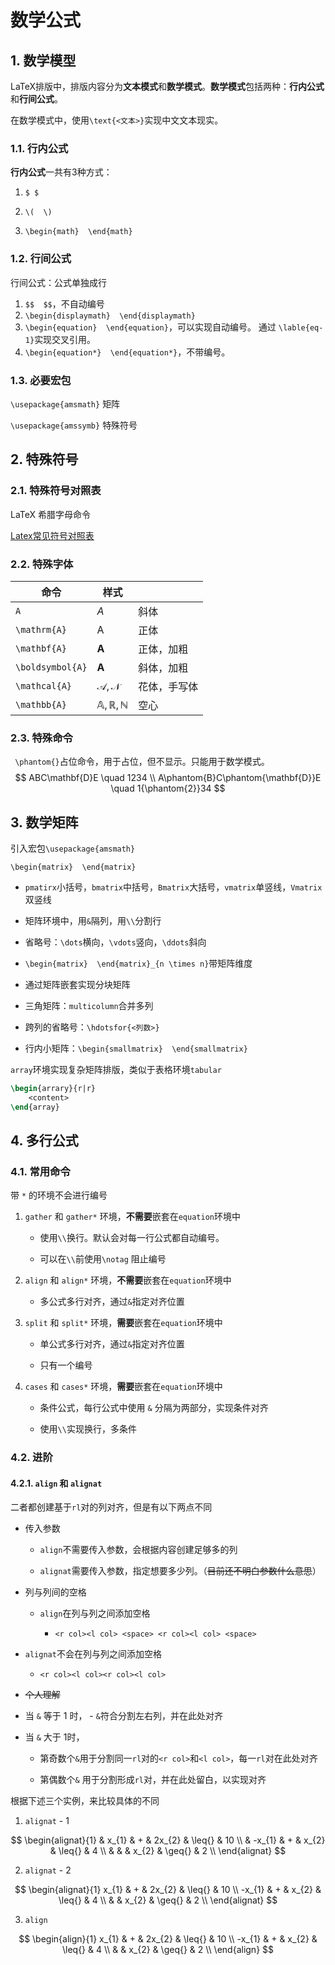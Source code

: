  # 数学公式

## 1. 数学模型

LaTeX排版中，排版内容分为**文本模式**和**数学模式**。**数学模式**包括两种：**行内公式**和**行间公式**。

在数学模式中，使用`\text{<文本>}`实现中文文本现实。

### 1.1. 行内公式

**行内公式**一共有3种方式：

1. `$ $`

2. `\(  \)`

3. `\begin{math}  \end{math}`

### 1.2. 行间公式

行间公式：公式单独成行

1. `$$  $$`，不自动编号
2. `\begin{displaymath}  \end{displaymath}`
3. `\begin{equation}  \end{equation}`，可以实现自动编号。
    通过 `\lable{eq-1}`实现交叉引用。
4. `\begin{equation*}  \end{equation*}`，不带编号。

### 1.3. 必要宏包

`\usepackage{amsmath}` 矩阵

`\usepackage{amssymb}` 特殊符号



## 2. 特殊符号

### 2.1. 特殊符号对照表

LaTeX 希腊字母命令

[Latex常见符号对照表]([Latex常见符号对照表_赵氏春秋-CSDN博客_latex符号表](https://blog.csdn.net/zgj926503/article/details/52757631))

### 2.2. 特殊字体

| 命令             | 样式               |              |
| ---------------- | ------------------ | ------------ |
| `A`              | ${A}$              | 斜体         |
| `\mathrm{A}`     | ${\mathrm{A}}$     | 正体         |
| `\mathbf{A}`     | ${\mathbf{A}}$     | 正体，加粗   |
| `\boldsymbol{A}` | ${\boldsymbol{A}}$ | 斜体，加粗   |
| `\mathcal{A}`    | ${\mathcal{A,N}}$  | 花体，手写体 |
| `\mathbb{A}`     | ${\mathbb{A,R,N}}$ | 空心         |

### 2.3. 特殊命令

` \phantom{}`占位命令，用于占位，但不显示。只能用于数学模式。
$$
ABC\mathbf{D}E                     \quad 1234 \\
A\phantom{B}C\phantom{\mathbf{D}}E \quad 1{\phantom{2}}34
$$



## 3. 数学矩阵

引入宏包`\usepackage{amsmath}`

`\begin{matrix}  \end{matrix}`

- `pmatirx`小括号，`bmatrix`中括号，`Bmatrix`大括号，`vmatrix`单竖线，`Vmatrix`双竖线

- 矩阵环境中，用`&`隔列，用`\\`分割行

- 省略号：`\dots`横向，`\vdots`竖向，`\ddots`斜向

- `\begin{matrix}  \end{matrix}_{n \times n}`带矩阵维度

- 通过矩阵嵌套实现分块矩阵

- 三角矩阵：`multicolumn`合并多列

- 跨列的省略号：`\hdotsfor{<列数>}`

- 行内小矩阵：`\begin{smallmatrix}  \end{smallmatrix}`

`array`环境实现复杂矩阵排版，类似于表格环境`tabular`

```latex
\begin{arrary}{r|r}
	<content>
\end{array}
```

## 4. 多行公式

### 4.1. 常用命令

带 `*` 的环境不会进行编号

1. `gather` 和 `gather*` 环境，**不需要**嵌套在`equation`环境中
   - 使用`\\`换行。默认会对每一行公式都自动编号。
   
   - 可以在`\\`前使用`\notag` 阻止编号
   
2. `align` 和 `align*` 环境，**不需要**嵌套在`equation`环境中
   - 多公式多行对齐，通过`&`指定对齐位置
   
3. `split` 和 `split*` 环境，**需要**嵌套在`equation`环境中
   - 单公式多行对齐，通过`&`指定对齐位置
   
   - 只有一个编号
   
4. `cases` 和 `cases*` 环境，**需要**嵌套在`equation`环境中
   - 条件公式，每行公式中使用 `&` 分隔为两部分，实现条件对齐

   - 使用`\\`实现换行，多条件

### 4.2. 进阶

#### 4.2.1. `align` 和 `alignat`

二者都创建基于`rl`对的列对齐，但是有以下两点不同

- 传入参数

  - `align`不需要传入参数，会根据内容创建足够多的列

  - `alignat`需要传入参数，指定想要多少列。（~~目前还不明白参数什么意思~~）

- 列与列间的空格

  - `align`在列与列之间添加空格

    - `<r col><l col> <space> <r col><l col> <space> `

 - `alignat`不会在列与列之间添加空格

    - `<r col><l col><r col><l col>`

- ~~个人理解~~
- 当 `&` 等于 1 时，
      - `&`符合分割左右列，并在此处对齐
- 当 `&` 大于 1时， 
  
  - 第奇数个`&`用于分割同一`rl`对的`<r col>`和`<l col>`，每一`rl`对在此处对齐
    
  - 第偶数个`&` 用于分割形成`rl`对，并在此处留白，以实现对齐

根据下述三个实例，来比较具体的不同

 1. `alignat` - 1

$$
\begin{alignat}{1}
& x_{1}  & + & 2x_{2} & \leq{} &  10 \\
& -x_{1} & + &  x_{2} & \leq{} &  4 \\
&        &   &  x_{2} & \geq{} &  2 \\
\end{alignat}
$$

 2. `alignat` - 2

$$
\begin{alignat}{1}
x_{1}  & + & 2x_{2} & \leq{} & 10 \\
-x_{1} & + &  x_{2} & \leq{} & 4 \\
       &   &  x_{2} & \geq{} & 2 \\
\end{alignat}
$$

 3. `align` 

$$
\begin{align}{1}
x_{1}  & + & 2x_{2} & \leq{} & 10 \\
-x_{1} & + &  x_{2} & \leq{} & 4 \\
       &   &  x_{2} & \geq{} & 2 \\
\end{align}
$$

